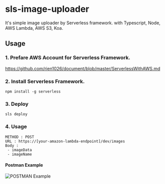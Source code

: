 # sls-image-uploader
It's simple image uploader by Serverless framework.
with Typescript, Node, AWS Lambda, AWS S3, Koa.

## Usage
### 1. Prefare AWS Account for Serverless Framework.
https://github.com/rien1026/document/blob/master/ServerlessWithAWS.md
### 2. Install Serverless Framework.
```
npm install -g serverless
```
### 3. Deploy
```
sls deploy
```
### 4. Usage
```
METHOD : POST 
URL : https://[your-amazon-lambda-endpoint]/dev/images
Body : 
 - imageData
 - imageName
```
#### Postman Example
![POSTMAN Example](https://csy-image-uploader-bucket.s3.ap-northeast-2.amazonaws.com/image/image-uploader-usage-example.PNG)
